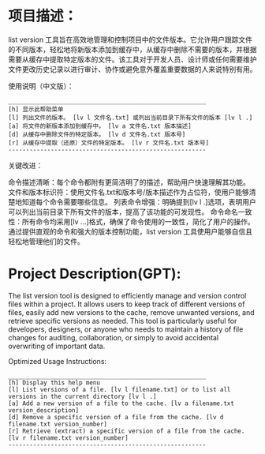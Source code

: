 
# 项目描述：

list version 工具旨在高效地管理和控制项目中的文件版本。它允许用户跟踪文件的不同版本，轻松地将新版本添加到缓存中，从缓存中删除不需要的版本，并根据需要从缓存中提取特定版本的文件。该工具对于开发人员、设计师或任何需要维护文件更改历史记录以进行审计、协作或避免意外覆盖重要数据的人来说特别有用。

使用说明（中文版）：

```
________________________________________________________  
[h] 显示此帮助菜单  
[l] 列出文件的版本。 [lv l 文件名.txt] 或列出当前目录下所有文件的版本 [lv l .]  
[a] 将文件的新版本添加到缓存中。 [lv a 文件名.txt 版本描述]  
[d] 从缓存中删除文件的特定版本。 [lv d 文件名.txt 版本号]  
[r] 从缓存中提取（还原）文件的特定版本。 [lv r 文件名.txt 版本号]  
--------------------------------------------------------
```
关键改进：

命令描述清晰：每个命令都附有更简洁明了的描述，帮助用户快速理解其功能。
文件和版本标识符：使用文件名.txt和版本号/版本描述作为占位符，使用户能够清楚地知道每个命令需要哪些信息。
列表命令增强：明确提到[lv l .]选项，表明用户可以列出当前目录下所有文件的版本，提高了该功能的可发现性。
命令命名一致性：所有命令均采用[lv ...]格式，确保了命令使用的一致性，简化了用户的操作。
通过提供直观的命令和强大的版本控制功能，list version 工具使用户能够自信且轻松地管理他们的文件。

# Project Description(GPT):

The list version tool is designed to efficiently manage and version control files within a project. It allows users to keep track of different versions of files, easily add new versions to the cache, remove unwanted versions, and retrieve specific versions as needed. This tool is particularly useful for developers, designers, or anyone who needs to maintain a history of file changes for auditing, collaboration, or simply to avoid accidental overwriting of important data.

Optimized Usage Instructions:

```
________________________________________________________  
[h] Display this help menu  
[l] List versions of a file. [lv l filename.txt] or to list all versions in the current directory [lv l .]  
[a] Add a new version of a file to the cache. [lv a filename.txt version_description]  
[d] Remove a specific version of a file from the cache. [lv d filename.txt version_number]  
[r] Retrieve (extract) a specific version of a file from the cache. [lv r filename.txt version_number]  
--------------------------------------------------------
```